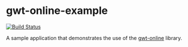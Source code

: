 gwt-online-example
==================

[![Build Status](https://secure.travis-ci.org/realityforge/gwt-online-example.png?branch=master)](http://travis-ci.org/realityforge/gwt-online-example)

A sample application that demonstrates the use of the [gwt-online](https://github.com/realityforge/gwt-online) library.
